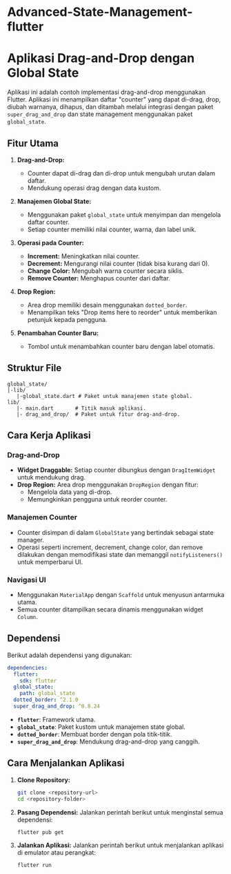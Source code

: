 # Advanced-State-Management-flutter 

# Aplikasi Drag-and-Drop dengan Global State

Aplikasi ini adalah contoh implementasi drag-and-drop menggunakan Flutter. Aplikasi ini menampilkan daftar "counter" yang dapat di-drag, drop, diubah warnanya, dihapus, dan ditambah melalui integrasi dengan paket `super_drag_and_drop` dan state management menggunakan paket `global_state`.

## Fitur Utama

1. **Drag-and-Drop:**
   - Counter dapat di-drag dan di-drop untuk mengubah urutan dalam daftar.
   - Mendukung operasi drag dengan data kustom.

2. **Manajemen Global State:**
   - Menggunakan paket `global_state` untuk menyimpan dan mengelola daftar counter.
   - Setiap counter memiliki nilai counter, warna, dan label unik.

3. **Operasi pada Counter:**
   - **Increment:** Meningkatkan nilai counter.
   - **Decrement:** Mengurangi nilai counter (tidak bisa kurang dari 0).
   - **Change Color:** Mengubah warna counter secara siklis.
   - **Remove Counter:** Menghapus counter dari daftar.

4. **Drop Region:**
   - Area drop memiliki desain menggunakan `dotted_border`.
   - Menampilkan teks "Drop items here to reorder" untuk memberikan petunjuk kepada pengguna.

5. **Penambahan Counter Baru:**
   - Tombol untuk menambahkan counter baru dengan label otomatis.

## Struktur File

```plaintext
global_state/
|-lib/
   |-global_state.dart # Paket untuk manajemen state global.
lib/
   |- main.dart       # Titik masuk aplikasi.
   |- drag_and_drop/  # Paket untuk fitur drag-and-drop.
```

## Cara Kerja Aplikasi

### Drag-and-Drop
- **Widget Draggable:**
  Setiap counter dibungkus dengan `DragItemWidget` untuk mendukung drag.
- **Drop Region:**
  Area drop menggunakan `DropRegion` dengan fitur:
  - Mengelola data yang di-drop.
  - Memungkinkan pengguna untuk reorder counter.

### Manajemen Counter
- Counter disimpan di dalam `GlobalState` yang bertindak sebagai state manager.
- Operasi seperti increment, decrement, change color, dan remove dilakukan dengan memodifikasi state dan memanggil `notifyListeners()` untuk memperbarui UI.

### Navigasi UI
- Menggunakan `MaterialApp` dengan `Scaffold` untuk menyusun antarmuka utama.
- Semua counter ditampilkan secara dinamis menggunakan widget `Column`.

## Dependensi
Berikut adalah dependensi yang digunakan:

```yaml
dependencies:
  flutter:
    sdk: flutter
  global_state:
    path: global_state
  dotted_border: ^2.1.0
  super_drag_and_drop: ^0.8.24
```

- **`flutter`**: Framework utama.
- **`global_state`**: Paket kustom untuk manajemen state global.
- **`dotted_border`**: Membuat border dengan pola titik-titik.
- **`super_drag_and_drop`**: Mendukung drag-and-drop yang canggih.

## Cara Menjalankan Aplikasi

1. **Clone Repository:**
   ```bash
   git clone <repository-url>
   cd <repository-folder>
   ```

2. **Pasang Dependensi:**
   Jalankan perintah berikut untuk menginstal semua dependensi:
   ```bash
   flutter pub get
   ```

3. **Jalankan Aplikasi:**
   Jalankan perintah berikut untuk menjalankan aplikasi di emulator atau perangkat:
   ```bash
   flutter run
   ```
